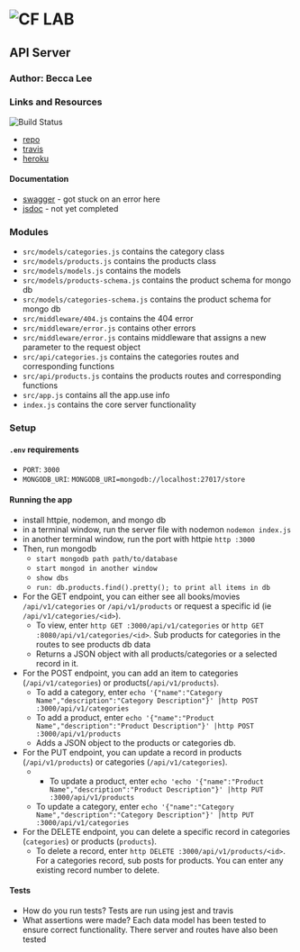 ![CF](http://i.imgur.com/7v5ASc8.png) LAB
=================================================

## API Server

### Author: Becca Lee

### Links and Resources

![Build Status](https://www.travis-ci.com/beccalee123/14-orm-and-modeling.svg?branch=master)
* [repo](https://github.com/beccalee123/14-orm-and-modeling)
* [travis](https://www.travis-ci.com/beccalee123/14-orm-and-modeling)
* [heroku](https://api-server-bl.herokuapp.com/)

#### Documentation
* [swagger](https://app.swaggerhub.com/apis/beccalee123/productscategories/1.0.0#/default) - got stuck on an error here
* [jsdoc](http://xyz.com) - not yet completed

### Modules
- `src/models/categories.js` contains the category class
- `src/models/products.js` contains the products class
- `src/models/models.js` contains the models
- `src/models/products-schema.js` contains the product schema for mongo db
- `src/models/categories-schema.js` contains the product schema for mongo db
- `src/middleware/404.js` contains the 404 error
- `src/middleware/error.js` contains other errors
- `src/middleware/error.js` contains middleware that assigns a new parameter to the request object
- `src/api/categories.js` contains the categories routes and corresponding functions
- `src/api/products.js` contains the products routes and corresponding functions
- `src/app.js` contains all the app.use info
- `index.js` contains the core server functionality


### Setup
#### `.env` requirements
* `PORT`: `3000`
* `MONGODB_URI`: `MONGODB_URI=mongodb://localhost:27017/store`


#### Running the app
* install httpie, nodemon, and mongo db
* in a terminal window, run the server file with nodemon `nodemon index.js`
* in another terminal window, run the port with httpie `http :3000`
* Then, run mongodb
  * `start mongodb path path/to/database`
  * `start mongod in another window`
  * `show dbs`
  * `run: db.products.find().pretty(); to print all items in db`
* For the GET endpoint, you can either see all books/movies `/api/v1/categories` or `/api/v1/products` or request a specific id (ie `/api/v1/categories/<id>`). 
  * To view, enter `http GET :3000/api/v1/categories` or `http GET :8080/api/v1/categories/<id>`. Sub products for categories in the routes to see products db data
  * Returns a JSON object with all products/categories or a selected record in it.
* For the POST endpoint, you can add an item to categories (`/api/v1/categories`) or products(`/api/v1/products`). 
  * To add a category, enter `echo '{"name":"Category Name","description":"Category Description"}' |http POST :3000/api/v1/categories`
  * To add a product, enter `echo '{"name":"Product Name","description":"Product Description"}' |http POST :3000/api/v1/products`
  * Adds a JSON object to the products or categories db.
* For the PUT endpoint, you can update a record in products (`/api/v1/products`) or categories (`/api/v1/categories`). 
  * * To update a product, enter `echo 'echo '{"name":"Product Name","description":"Product Description"}' |http PUT :3000/api/v1/products`
  * To update a category, enter `echo '{"name":"Category Name","description":"Category Description"}' |http PUT :3000/api/v1/categories`
* For the DELETE endpoint, you can delete a specific record in categories (`categories`) or products (`products`).
  * To delete a record, enter `http DELETE :3000/api/v1/products/<id>`. For a categories record, sub posts for products. You can enter any existing record number to delete.
  
#### Tests
* How do you run tests?
Tests are run using jest and travis
* What assertions were made?
Each data model has been tested to ensure correct functionality. There server and routes have also been tested
